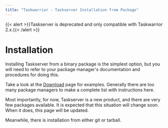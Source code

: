```yaml
---
title: "Taskwarrior - Taskserver Installation from Package"
---
```

{{< alert >}}Taskserver is deprecated and only compatible with Taskwarrior 2.x.{{< /alert >}}

# Installation

Installing Taskserver from a binary package is the simplest option, but you will need to refer to your package manager's documentation and procedures for doing this.

Take a look at the [Download](../../../download/#distributions) page for examples.
Generally there are too many package managers to make a complete list with instructions here.

Most importantly, for now, Taskserver is a new product, and there are very few packages available.
It is expected that this situation will change soon.
When it does, this page will be updated.

Meanwhile, there is installation from either git or tarball.
